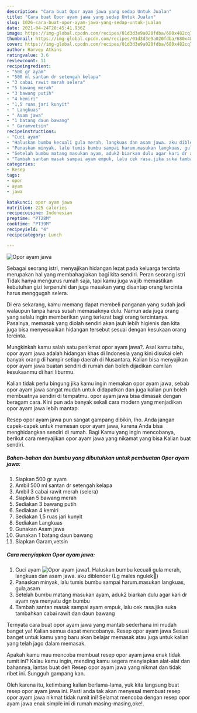 ```yaml
---
description: "Cara buat Opor ayam jawa yang sedap Untuk Jualan"
title: "Cara buat Opor ayam jawa yang sedap Untuk Jualan"
slug: 1026-cara-buat-opor-ayam-jawa-yang-sedap-untuk-jualan
date: 2021-04-24T20:45:41.936Z
image: https://img-global.cpcdn.com/recipes/01d3d3e9a020fdba/680x482cq70/opor-ayam-jawa-foto-resep-utama.jpg
thumbnail: https://img-global.cpcdn.com/recipes/01d3d3e9a020fdba/680x482cq70/opor-ayam-jawa-foto-resep-utama.jpg
cover: https://img-global.cpcdn.com/recipes/01d3d3e9a020fdba/680x482cq70/opor-ayam-jawa-foto-resep-utama.jpg
author: Harvey Atkins
ratingvalue: 3.6
reviewcount: 11
recipeingredient:
- "500 gr ayam"
- "500 ml santan dr setengah kelapa"
- "3 cabai rawit merah selera"
- "5 bawang merah"
- "3 bawang putih"
- "4 kemiri"
- "1,5 ruas jari kunyit"
- " Langkuas"
- " Asam jawa"
- "1 batang daun bawang"
- " Garamvetsin"
recipeinstructions:
- "Cuci ayam"
- "Haluskan bumbu kecuali gula merah, langkuas dan asam jawa. aku diblender (Lg males ngulek🤭)"
- "Panaskan minyak, lalu tumis bumbu sampai harum.masukan langkuas, gula,asam"
- "Setelah bumbu matang masukan ayam, aduk2 biarkan dulu agar kari dr ayam nya menyatu dgn bumbu"
- "Tambah santan masak sampai ayam empuk, lalu cek rasa.jika suka tambahkan cabai rawit dan daun bawang"
categories:
- Resep
tags:
- opor
- ayam
- jawa

katakunci: opor ayam jawa 
nutrition: 225 calories
recipecuisine: Indonesian
preptime: "PT28M"
cooktime: "PT39M"
recipeyield: "4"
recipecategory: Lunch

---
```



![Opor ayam jawa](https://img-global.cpcdn.com/recipes/01d3d3e9a020fdba/680x482cq70/opor-ayam-jawa-foto-resep-utama.jpg)

Sebagai seorang istri, menyajikan hidangan lezat pada keluarga tercinta merupakan hal yang membahagiakan bagi kita sendiri. Peran seorang istri Tidak hanya mengurus rumah saja, tapi kamu juga wajib memastikan kebutuhan gizi terpenuhi dan juga masakan yang disantap orang tercinta harus menggugah selera.

Di era  sekarang, kamu memang dapat membeli panganan yang sudah jadi walaupun tanpa harus susah memasaknya dulu. Namun ada juga orang yang selalu ingin memberikan yang terlezat bagi orang tercintanya. Pasalnya, memasak yang diolah sendiri akan jauh lebih higienis dan kita juga bisa menyesuaikan hidangan tersebut sesuai dengan kesukaan orang tercinta. 



Mungkinkah kamu salah satu penikmat opor ayam jawa?. Asal kamu tahu, opor ayam jawa adalah hidangan khas di Indonesia yang kini disukai oleh banyak orang di hampir setiap daerah di Nusantara. Kalian bisa menyajikan opor ayam jawa buatan sendiri di rumah dan boleh dijadikan camilan kesukaanmu di hari liburmu.

Kalian tidak perlu bingung jika kamu ingin memakan opor ayam jawa, sebab opor ayam jawa sangat mudah untuk didapatkan dan juga kalian pun boleh membuatnya sendiri di tempatmu. opor ayam jawa bisa dimasak dengan beragam cara. Kini pun ada banyak sekali cara modern yang menjadikan opor ayam jawa lebih mantap.

Resep opor ayam jawa pun sangat gampang dibikin, lho. Anda jangan capek-capek untuk memesan opor ayam jawa, karena Anda bisa menghidangkan sendiri di rumah. Bagi Kamu yang ingin mencobanya, berikut cara menyajikan opor ayam jawa yang nikamat yang bisa Kalian buat sendiri.

<!--inarticleads1-->

##### Bahan-bahan dan bumbu yang dibutuhkan untuk pembuatan Opor ayam jawa:

1. Siapkan 500 gr ayam
1. Ambil 500 ml santan dr setengah kelapa
1. Ambil 3 cabai rawit merah (selera)
1. Siapkan 5 bawang merah
1. Sediakan 3 bawang putih
1. Sediakan 4 kemiri
1. Sediakan 1,5 ruas jari kunyit
1. Sediakan  Langkuas
1. Gunakan  Asam jawa
1. Gunakan 1 batang daun bawang
1. Siapkan  Garam,vetsin




<!--inarticleads2-->

##### Cara menyiapkan Opor ayam jawa:

1. Cuci ayam
<img src="https://img-global.cpcdn.com/steps/22b2dfff336f0b6f/160x128cq70/opor-ayam-jawa-langkah-memasak-1-foto.jpg" alt="Opor ayam jawa">1. Haluskan bumbu kecuali gula merah, langkuas dan asam jawa. aku diblender (Lg males ngulek🤭)
1. Panaskan minyak, lalu tumis bumbu sampai harum.masukan langkuas, gula,asam
1. Setelah bumbu matang masukan ayam, aduk2 biarkan dulu agar kari dr ayam nya menyatu dgn bumbu
1. Tambah santan masak sampai ayam empuk, lalu cek rasa.jika suka tambahkan cabai rawit dan daun bawang




Ternyata cara buat opor ayam jawa yang mantab sederhana ini mudah banget ya! Kalian semua dapat mencobanya. Resep opor ayam jawa Sesuai banget untuk kamu yang baru akan belajar memasak atau juga untuk kalian yang telah jago dalam memasak.

Apakah kamu mau mencoba membuat resep opor ayam jawa enak tidak rumit ini? Kalau kamu ingin, mending kamu segera menyiapkan alat-alat dan bahannya, lantas buat deh Resep opor ayam jawa yang nikmat dan tidak ribet ini. Sungguh gampang kan. 

Oleh karena itu, ketimbang kalian berlama-lama, yuk kita langsung buat resep opor ayam jawa ini. Pasti anda tak akan menyesal membuat resep opor ayam jawa nikmat tidak rumit ini! Selamat mencoba dengan resep opor ayam jawa enak simple ini di rumah masing-masing,oke!.

